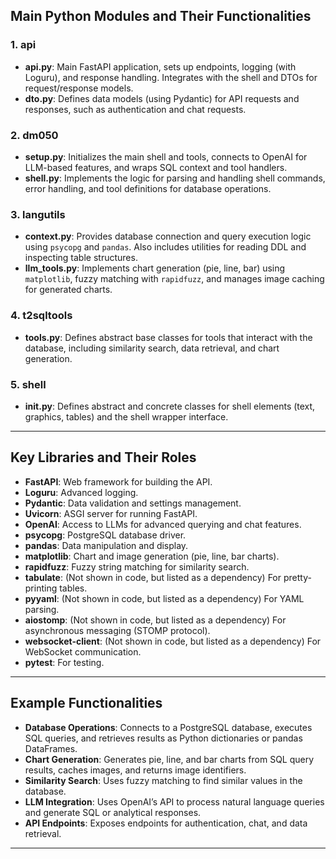## Main Python Modules and Their Functionalities

### 1. **api**
- **api.py**: Main FastAPI application, sets up endpoints, logging (with Loguru), and response handling. Integrates with the shell and DTOs for request/response models.
- **dto.py**: Defines data models (using Pydantic) for API requests and responses, such as authentication and chat requests.

### 2. **dm050**
- **setup.py**: Initializes the main shell and tools, connects to OpenAI for LLM-based features, and wraps SQL context and tool handlers.
- **shell.py**: Implements the logic for parsing and handling shell commands, error handling, and tool definitions for database operations.

### 3. **langutils**
- **context.py**: Provides database connection and query execution logic using `psycopg` and `pandas`. Also includes utilities for reading DDL and inspecting table structures.
- **llm_tools.py**: Implements chart generation (pie, line, bar) using `matplotlib`, fuzzy matching with `rapidfuzz`, and manages image caching for generated charts.

### 4. **t2sqltools**
- **tools.py**: Defines abstract base classes for tools that interact with the database, including similarity search, data retrieval, and chart generation.

### 5. **shell**
- **__init__.py**: Defines abstract and concrete classes for shell elements (text, graphics, tables) and the shell wrapper interface.

---

## Key Libraries and Their Roles

- **FastAPI**: Web framework for building the API.
- **Loguru**: Advanced logging.
- **Pydantic**: Data validation and settings management.
- **Uvicorn**: ASGI server for running FastAPI.
- **OpenAI**: Access to LLMs for advanced querying and chat features.
- **psycopg**: PostgreSQL database driver.
- **pandas**: Data manipulation and display.
- **matplotlib**: Chart and image generation (pie, line, bar charts).
- **rapidfuzz**: Fuzzy string matching for similarity search.
- **tabulate**: (Not shown in code, but listed as a dependency) For pretty-printing tables.
- **pyyaml**: (Not shown in code, but listed as a dependency) For YAML parsing.
- **aiostomp**: (Not shown in code, but listed as a dependency) For asynchronous messaging (STOMP protocol).
- **websocket-client**: (Not shown in code, but listed as a dependency) For WebSocket communication.
- **pytest**: For testing.

---

## Example Functionalities

- **Database Operations**: Connects to a PostgreSQL database, executes SQL queries, and retrieves results as Python dictionaries or pandas DataFrames.
- **Chart Generation**: Generates pie, line, and bar charts from SQL query results, caches images, and returns image identifiers.
- **Similarity Search**: Uses fuzzy matching to find similar values in the database.
- **LLM Integration**: Uses OpenAI’s API to process natural language queries and generate SQL or analytical responses.
- **API Endpoints**: Exposes endpoints for authentication, chat, and data retrieval.

---

